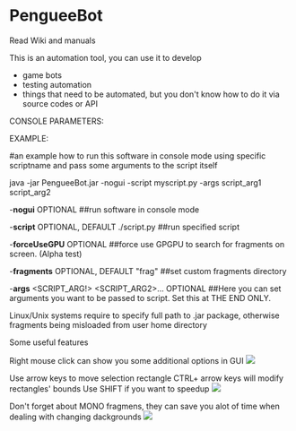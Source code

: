 # PengueeBot
Read Wiki and manuals

This is an automation tool, you can use it to develop
  * game bots
  * testing automation
  * things that need to be automated, but you don't know how to do it via source codes or API



CONSOLE PARAMETERS:

EXAMPLE:

#an example how to run this software in console mode using specific scriptname and pass some arguments to the script itself

java -jar PengueeBot.jar -nogui -script myscript.py -args script_arg1 script_arg2

-__nogui__                                OPTIONAL                        ##run software in console mode

-__script__ <ScriptFileName>              OPTIONAL, DEFAULT ./script.py   ##run specified script
  
-__forceUseGPU__                          OPTIONAL                        ##force use GPGPU to search for fragments on screen. (Alpha test)

-__fragments__ <PATH>                     OPTIONAL, DEFAULT "frag"        ##set custom fragments directory
  
-__args__ <SCRIPT_ARG!> <SCRIPT_ARG2>...  OPTIONAL                        ##Here you can set arguments you want to be passed to script. Set this at THE END ONLY.

Linux/Unix systems require to specify full path to .jar package, otherwise fragments being misloaded from user home directory

Some useful features

Right mouse click can show you some additional options in GUI
![](https://puu.sh/EZ4ge/0a5480bb95.gif)


Use arrow keys to move selection rectangle
CTRL+ arrow keys will modify rectangles' bounds
Use SHIFT if you want to speedup
![](https://puu.sh/EZ4is/6bbe8b44ab.gif)


Don't forget about MONO fragmens, they can save you alot of time when dealing with changing dackgrounds
![](https://puu.sh/EZ4qk/a8c0b0a3db.gif)
